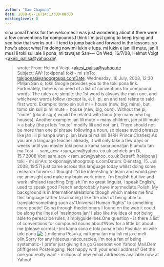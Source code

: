 ```yaml
---
author: "Sam Chapman"
date: 2008-07-16T14:13:00+00:00
nestinglevel: 0
---
```

sina ponaThanks for the welcomes.I was just wondering about if there were a few conventions for compounds.I think I'm just going to keep trying and see how that works out - I tend to jump back and forward in the lessons. so how's about what I'm doing now;mi lukin e lupa. mi lukin e jan lili mute, jan li musi li toki suli.ale li pona, mi tawajan San---
 On Wed, 16/7/08, Helmut Voigt <[akesi_palisa@yahoo.de](mailto://akesi_palisa@yahoo.de)\
> wrote:
From: Helmut Voigt <[akesi_palisa@yahoo.de](mailto://akesi_palisa@yahoo.de)\
>Subject: AW: \[tokipona\] toki - mi sinTo: [tokipona@yahoogroups.comDate](mailto://tokipona@yahoogroups.comDate): Wednesday, 16 July, 2008, 12:30 PMjan San o, toki! Google provides you to the toki pona link. Fortunately, there is no need of a list of conventions for compound words. The rules are simple: the 1st word is always the main one, and whichever words follow (except la, e, li, pi, en and tan) relate to said first word. Example: tomo sin suli mi = house (new, big, mine), but tomo sin suli pi mi mute = house (new, big, ours). Without the pi, "mute" (plural sign) would be related with tomo (my many new big houses). Another example: jan lili mute = many children, jan pi lili mute = a baby (the pi lets "mute" modify lili and not jan). There should not be more than one pi phrase following a noun, so please avoid phrases like jan lili pi nanpa wan pi jan lawa pi ma Inli (HRH Prince Charles).As you are a language teacher already, it will only take a few days or weeks until you master toki pona.o kama sona pona!jan Elumutu tan ma Tosi---
 sam\_acw <sam\_acw@yahoo. co.uk
> schrieb am Di, 15.7.2008:Von: sam\_acw <sam\_acw@yahoo. co.uk
>Betreff: \[tokipona\] toki - mi sinAn: tokipona@yahoogroup s.comDatum: Dienstag, 15. Juli 2008, 19:57I just came across this language today whilst doing some research forwork. I thought it'd be interesting to learn and would give me aninsight and make my brain work more. I'm English but live and work inPoland teaching English.I'm no great linguist, I speak English, used to speak good French andprobably have intermediate Polish. My background is in Internationalrelations though which makes me find this language rather fascinating.I like the idea of being able to translate something such as"Universal Human Rights" to something more poetic! Going through thedictionary I found on the web it could be along the lines of 'nasinpona jan' I also like the idea of not being able to perescribe rules, simplyguidelines.One question - is there a list of conventions for compound nouns about?Now for a little bit about me (please correct;-)mi kama sona e toki pona e toki Posuka- mi wile toki pona ![;-)](images/smilies/icon_e_wink.gif "Wink").milonma Posuka, mi kama tan ma Inli mi jo e meli olin.Sorry for any hideous inaccuracies, I'm not a fan of being systematic- I prefer just giving it a go.Gesendet von Yahoo! Mail.Dem pfiffigeren Posteingang. Not happy with your email address? Get the one you really want - millions of new email addresses available now at Yahoo!